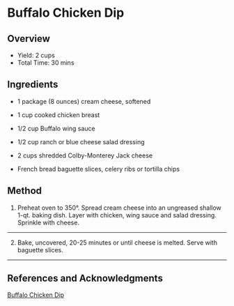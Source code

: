 # Buffalo Chicken Dip

## Overview

- Yield: 2 cups
- Total Time: 30 mins

## Ingredients

- 1 package (8 ounces) cream cheese, softened

- 1 cup cooked chicken breast

- 1/2 cup Buffalo wing sauce

- 1/2 cup ranch or blue cheese salad dressing

- 2 cups shredded Colby-Monterey Jack cheese

- French bread baguette slices, celery ribs or tortilla chips

## Method

1. Preheat oven to 350°. Spread cream cheese into an ungreased shallow 1-qt. baking dish. Layer with chicken, wing sauce and salad dressing. Sprinkle with cheese.
---
2. Bake, uncovered, 20-25 minutes or until cheese is melted. Serve with baguette slices.
---

## References and Acknowledgments

[Buffalo Chicken Dip](http://www.tasteofhome.com/recipes/Buffalo-Chicken-Dip)
